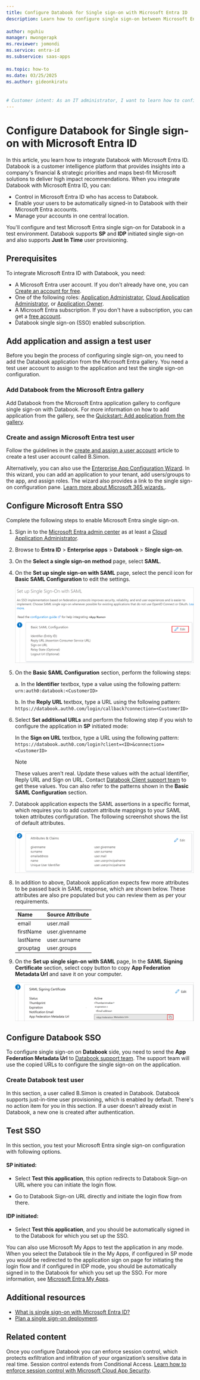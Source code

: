 ```yaml
---
title: Configure Databook for Single sign-on with Microsoft Entra ID
description: Learn how to configure single sign-on between Microsoft Entra ID and Databook.

author: nguhiu
manager: mwongerapk
ms.reviewer: jomondi
ms.service: entra-id
ms.subservice: saas-apps

ms.topic: how-to
ms.date: 03/25/2025
ms.author: gideonkiratu


# Customer intent: As an IT administrator, I want to learn how to configure single sign-on between Microsoft Entra ID and Databook so that I can control who has access to Databook, enable automatic sign-in with Microsoft Entra accounts, and manage my accounts in one central location.
---
```


# Configure Databook for Single sign-on with Microsoft Entra ID

In this article, you learn how to integrate Databook with Microsoft Entra ID. Databook is a customer intelligence platform that provides insights into a company's financial & strategic priorities and maps best-fit Microsoft solutions to deliver high impact recommendations. When you integrate Databook with Microsoft Entra ID, you can:

* Control in Microsoft Entra ID who has access to Databook.
* Enable your users to be automatically signed-in to Databook with their Microsoft Entra accounts.
* Manage your accounts in one central location.

You'll configure and test Microsoft Entra single sign-on for Databook in a test environment. Databook supports **SP** and **IDP** initiated single sign-on and also supports **Just In Time** user provisioning.

## Prerequisites

To integrate Microsoft Entra ID with Databook, you need:

* A Microsoft Entra user account. If you don't already have one, you can [Create an account for free](https://azure.microsoft.com/free/?WT.mc_id=A261C142F).
* One of the following roles: [Application Administrator](/entra/identity/role-based-access-control/permissions-reference#application-administrator), [Cloud Application Administrator](/entra/identity/role-based-access-control/permissions-reference#cloud-application-administrator), or [Application Owner](/entra/fundamentals/users-default-permissions#owned-enterprise-applications).
* A Microsoft Entra subscription. If you don't have a subscription, you can get a [free account](https://azure.microsoft.com/free/).
* Databook single sign-on (SSO) enabled subscription.

## Add application and assign a test user

Before you begin the process of configuring single sign-on, you need to add the Databook application from the Microsoft Entra gallery. You need a test user account to assign to the application and test the single sign-on configuration.

<a name='add-databook-from-the-azure-ad-gallery'></a>

### Add Databook from the Microsoft Entra gallery

Add Databook from the Microsoft Entra application gallery to configure single sign-on with Databook. For more information on how to add application from the gallery, see the [Quickstart: Add application from the gallery](~/identity/enterprise-apps/add-application-portal.md).

<a name='create-and-assign-azure-ad-test-user'></a>

### Create and assign Microsoft Entra test user

Follow the guidelines in the [create and assign a user account](~/identity/enterprise-apps/add-application-portal-assign-users.md) article to create a test user account called B.Simon.

Alternatively, you can also use the [Enterprise App Configuration Wizard](https://portal.office.com/AdminPortal/home?Q=Docs#/azureadappintegration). In this wizard, you can add an application to your tenant, add users/groups to the app, and assign roles. The wizard also provides a link to the single sign-on configuration pane. [Learn more about Microsoft 365 wizards.](/microsoft-365/admin/misc/azure-ad-setup-guides). 

<a name='configure-azure-ad-sso'></a>

## Configure Microsoft Entra SSO

Complete the following steps to enable Microsoft Entra single sign-on.

1. Sign in to the [Microsoft Entra admin center](https://entra.microsoft.com) as at least a [Cloud Application Administrator](~/identity/role-based-access-control/permissions-reference.md#cloud-application-administrator).
1. Browse to **Entra ID** > **Enterprise apps** > **Databook** > **Single sign-on**.
1. On the **Select a single sign-on method** page, select **SAML**.
1. On the **Set up single sign-on with SAML** page, select the pencil icon for **Basic SAML Configuration** to edit the settings.

   ![Screenshot shows how to edit Basic Configuration.](common/edit-urls.png "Basic Configuration")

1. On the **Basic SAML Configuration** section, perform the following steps:

    a. In the **Identifier** textbox, type a value using the following pattern:
    `urn:auth0:databook:<CustomerID>`

    b. In the **Reply URL** textbox, type a URL using the following pattern:
    `https://databook.auth0.com/login/callback?connection=<CustomerID>`

1. Select **Set additional URLs** and perform the following step if you wish to configure the application in **SP** initiated mode:

    In the **Sign on URL** textbox, type a URL using the following pattern:
    `https://databook.auth0.com/login?client=<ID>&connection=<CustomerID>`

	> [!NOTE]
	> These values aren't real. Update these values with the actual Identifier, Reply URL and Sign on URL. Contact [Databook Client support team](mailto:info@trydatabook.com) to get these values. You can also refer to the patterns shown in the **Basic SAML Configuration** section.

1. Databook application expects the SAML assertions in a specific format, which requires you to add custom attribute mappings to your SAML token attributes configuration. The following screenshot shows the list of default attributes.

    ![Screenshot shows the image of attributes configuration.](common/default-attributes.png "Attributes")

1. In addition to above, Databook application expects few more attributes to be passed back in SAML response, which are shown below. These attributes are also pre populated but you can review them as per your requirements.

    | Name | Source Attribute|
    | ------------ | --------- |
    | email | user.mail |
    | firstName | user.givenname |
    | lastName | user.surname |
    | grouptag | user.groups |

1. On the **Set up single sign-on with SAML** page, In the **SAML Signing Certificate** section, select copy button to copy **App Federation Metadata Url** and save it on your computer.

	![Screenshot shows the Certificate download link.](common/copy-metadataurl.png "Certificate")

## Configure Databook SSO

To configure single sign-on on **Databook** side, you need to send the **App Federation Metadata Url**  to [Databook support team](mailto:info@trydatabook.com). The support team will use the copied URLs to configure the single sign-on on the application.

### Create Databook test user

In this section, a user called B.Simon is created in Databook. Databook supports just-in-time user provisioning, which is enabled by default. There's no action item for you in this section. If a user doesn't already exist in Databook, a new one is created after authentication.

## Test SSO 

In this section, you test your Microsoft Entra single sign-on configuration with following options. 

#### SP initiated:

* Select **Test this application**, this option redirects to Databook Sign-on URL where you can initiate the login flow.  

* Go to Databook Sign-on URL directly and initiate the login flow from there.

#### IDP initiated:

* Select **Test this application**, and you should be automatically signed in to the Databook for which you set up the SSO. 

You can also use Microsoft My Apps to test the application in any mode. When you select the Databook tile in the My Apps, if configured in SP mode you would be redirected to the application sign on page for initiating the login flow and if configured in IDP mode, you should be automatically signed in to the Databook for which you set up the SSO. For more information, see [Microsoft Entra My Apps](/azure/active-directory/manage-apps/end-user-experiences#azure-ad-my-apps).

## Additional resources

* [What is single sign-on with Microsoft Entra ID?](~/identity/enterprise-apps/what-is-single-sign-on.md)
* [Plan a single sign-on deployment](~/identity/enterprise-apps/plan-sso-deployment.md).

## Related content

Once you configure Databook you can enforce session control, which protects exfiltration and infiltration of your organization’s sensitive data in real time. Session control extends from Conditional Access. [Learn how to enforce session control with Microsoft Cloud App Security](/cloud-app-security/proxy-deployment-aad).
